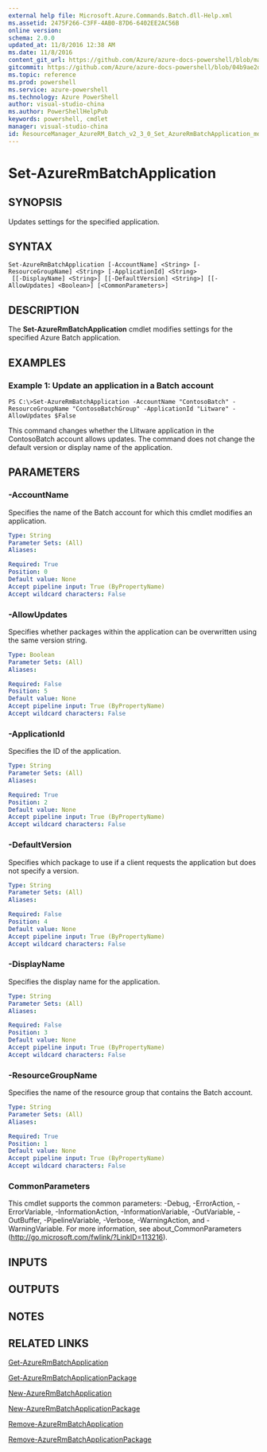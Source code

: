 ```yaml
---
external help file: Microsoft.Azure.Commands.Batch.dll-Help.xml
ms.assetid: 2475F266-C3FF-4AB0-87D6-6402EE2AC56B
online version: 
schema: 2.0.0
updated_at: 11/8/2016 12:38 AM
ms.date: 11/8/2016
content_git_url: https://github.com/Azure/azure-docs-powershell/blob/master/azureps-cmdlets-docs/ResourceManager/AzureRM.Batch/v2.3.0/Set-AzureRmBatchApplication.md
gitcommit: https://github.com/Azure/azure-docs-powershell/blob/04b9ae2d1c44a3ada330f570237886794cede893/azureps-cmdlets-docs/ResourceManager/AzureRM.Batch/v2.3.0/Set-AzureRmBatchApplication.md
ms.topic: reference
ms.prod: powershell
ms.service: azure-powershell
ms.technology: Azure PowerShell
author: visual-studio-china
ms.author: PowerShellHelpPub
keywords: powershell, cmdlet
manager: visual-studio-china
id: ResourceManager_AzureRM_Batch_v2_3_0_Set_AzureRmBatchApplication_md
---
```


# Set-AzureRmBatchApplication

## SYNOPSIS
Updates settings for the specified application.

## SYNTAX

```
Set-AzureRmBatchApplication [-AccountName] <String> [-ResourceGroupName] <String> [-ApplicationId] <String>
 [[-DisplayName] <String>] [[-DefaultVersion] <String>] [[-AllowUpdates] <Boolean>] [<CommonParameters>]
```

## DESCRIPTION
The **Set-AzureRmBatchApplication** cmdlet modifies settings for the specified Azure Batch application.

## EXAMPLES

### Example 1: Update an application in a Batch account
```
PS C:\>Set-AzureRmBatchApplication -AccountName "ContosoBatch" -ResourceGroupName "ContosoBatchGroup" -ApplicationId "Litware" -AllowUpdates $False
```

This command changes whether the Llitware application in the ContosoBatch account allows updates.
The command does not change the default version or display name of the application.

## PARAMETERS

### -AccountName
Specifies the name of the Batch account for which this cmdlet modifies an application.

```yaml
Type: String
Parameter Sets: (All)
Aliases: 

Required: True
Position: 0
Default value: None
Accept pipeline input: True (ByPropertyName)
Accept wildcard characters: False
```

### -AllowUpdates
Specifies whether packages within the application can be overwritten using the same version string.

```yaml
Type: Boolean
Parameter Sets: (All)
Aliases: 

Required: False
Position: 5
Default value: None
Accept pipeline input: True (ByPropertyName)
Accept wildcard characters: False
```

### -ApplicationId
Specifies the ID of the application.

```yaml
Type: String
Parameter Sets: (All)
Aliases: 

Required: True
Position: 2
Default value: None
Accept pipeline input: True (ByPropertyName)
Accept wildcard characters: False
```

### -DefaultVersion
Specifies which package to use if a client requests the application but does not specify a version.

```yaml
Type: String
Parameter Sets: (All)
Aliases: 

Required: False
Position: 4
Default value: None
Accept pipeline input: True (ByPropertyName)
Accept wildcard characters: False
```

### -DisplayName
Specifies the display name for the application.

```yaml
Type: String
Parameter Sets: (All)
Aliases: 

Required: False
Position: 3
Default value: None
Accept pipeline input: True (ByPropertyName)
Accept wildcard characters: False
```

### -ResourceGroupName
Specifies the name of the resource group that contains the Batch account.

```yaml
Type: String
Parameter Sets: (All)
Aliases: 

Required: True
Position: 1
Default value: None
Accept pipeline input: True (ByPropertyName)
Accept wildcard characters: False
```

### CommonParameters
This cmdlet supports the common parameters: -Debug, -ErrorAction, -ErrorVariable, -InformationAction, -InformationVariable, -OutVariable, -OutBuffer, -PipelineVariable, -Verbose, -WarningAction, and -WarningVariable. For more information, see about_CommonParameters (http://go.microsoft.com/fwlink/?LinkID=113216).

## INPUTS

## OUTPUTS

## NOTES

## RELATED LINKS

[Get-AzureRmBatchApplication](xref:ResourceManager/AzureRM.Batch/v2.3.0/Get-AzureRmBatchApplication.md)

[Get-AzureRmBatchApplicationPackage](xref:ResourceManager/AzureRM.Batch/v2.3.0/Get-AzureRmBatchApplicationPackage.md)

[New-AzureRmBatchApplication](xref:ResourceManager/AzureRM.Batch/v2.3.0/New-AzureRmBatchApplication.md)

[New-AzureRmBatchApplicationPackage](xref:ResourceManager/AzureRM.Batch/v2.3.0/New-AzureRmBatchApplicationPackage.md)

[Remove-AzureRmBatchApplication](xref:ResourceManager/AzureRM.Batch/v2.3.0/Remove-AzureRmBatchApplication.md)

[Remove-AzureRmBatchApplicationPackage](xref:ResourceManager/AzureRM.Batch/v2.3.0/Remove-AzureRmBatchApplicationPackage.md)


